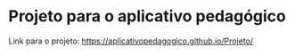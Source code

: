# Projeto para o aplicativo pedagógico 

Link para o projeto: https://aplicativopedagogico.github.io/Projeto/
 
